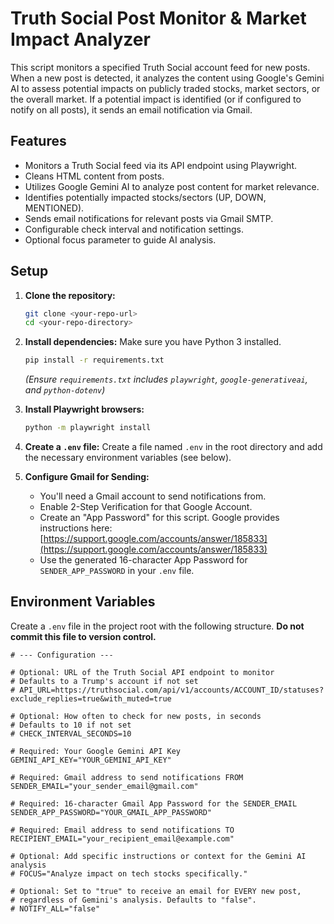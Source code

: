 # Truth Social Post Monitor & Market Impact Analyzer

This script monitors a specified Truth Social account feed for new posts. When a new post is detected, it analyzes the content using Google's Gemini AI to assess potential impacts on publicly traded stocks, market sectors, or the overall market. If a potential impact is identified (or if configured to notify on all posts), it sends an email notification via Gmail.

## Features

*   Monitors a Truth Social feed via its API endpoint using Playwright.
*   Cleans HTML content from posts.
*   Utilizes Google Gemini AI to analyze post content for market relevance.
*   Identifies potentially impacted stocks/sectors (UP, DOWN, MENTIONED).
*   Sends email notifications for relevant posts via Gmail SMTP.
*   Configurable check interval and notification settings.
*   Optional focus parameter to guide AI analysis.

## Setup

1.  **Clone the repository:**
    ```bash
    git clone <your-repo-url>
    cd <your-repo-directory>
    ```

2.  **Install dependencies:**
    Make sure you have Python 3 installed.
    ```bash
    pip install -r requirements.txt
    ```
    *(Ensure `requirements.txt` includes `playwright`, `google-generativeai`, and `python-dotenv`)*

3.  **Install Playwright browsers:**
    ```bash
    python -m playwright install
    ```

4.  **Create a `.env` file:**
    Create a file named `.env` in the root directory and add the necessary environment variables (see below).

5.  **Configure Gmail for Sending:**
    *   You'll need a Gmail account to send notifications from.
    *   Enable 2-Step Verification for that Google Account.
    *   Create an "App Password" for this script. Google provides instructions here: [https://support.google.com/accounts/answer/185833](https://support.google.com/accounts/answer/185833)
    *   Use the generated 16-character App Password for `SENDER_APP_PASSWORD` in your `.env` file.

## Environment Variables

Create a `.env` file in the project root with the following structure. **Do not commit this file to version control.**

```dotenv
# --- Configuration ---

# Optional: URL of the Truth Social API endpoint to monitor
# Defaults to a Trump's account if not set
# API_URL=https://truthsocial.com/api/v1/accounts/ACCOUNT_ID/statuses?exclude_replies=true&with_muted=true

# Optional: How often to check for new posts, in seconds
# Defaults to 10 if not set
# CHECK_INTERVAL_SECONDS=10

# Required: Your Google Gemini API Key
GEMINI_API_KEY="YOUR_GEMINI_API_KEY"

# Required: Gmail address to send notifications FROM
SENDER_EMAIL="your_sender_email@gmail.com"

# Required: 16-character Gmail App Password for the SENDER_EMAIL
SENDER_APP_PASSWORD="YOUR_GMAIL_APP_PASSWORD"

# Required: Email address to send notifications TO
RECIPIENT_EMAIL="your_recipient_email@example.com"

# Optional: Add specific instructions or context for the Gemini AI analysis
# FOCUS="Analyze impact on tech stocks specifically."

# Optional: Set to "true" to receive an email for EVERY new post,
# regardless of Gemini's analysis. Defaults to "false".
# NOTIFY_ALL="false"
